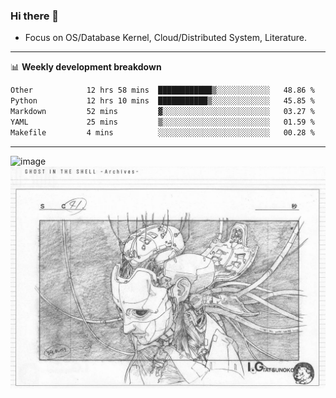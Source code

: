 ### Hi there 👋
<!-- * Daily Meditation via Leetcode/Competitive-Programming. -->
* Focus on OS/Database Kernel, Cloud/Distributed System, Literature.

-------

📊 **Weekly development breakdown**
<!--START_SECTION:waka-->

```txt
Other            12 hrs 58 mins  ████████████▒░░░░░░░░░░░░   48.86 %
Python           12 hrs 10 mins  ███████████▒░░░░░░░░░░░░░   45.85 %
Markdown         52 mins         ▓░░░░░░░░░░░░░░░░░░░░░░░░   03.27 %
YAML             25 mins         ▒░░░░░░░░░░░░░░░░░░░░░░░░   01.59 %
Makefile         4 mins          ░░░░░░░░░░░░░░░░░░░░░░░░░   00.28 %
```

<!--END_SECTION:waka-->

-------

<!-- [![Leetcode Stats](https://leetcard.jacoblin.cool/hzhang413?font=Fira+Mono)](https://leetcode.com/fxrc) -->
![image](./cyberpunk-ghost-in-the-shell.gif)
![image](./gis-archive.png)
